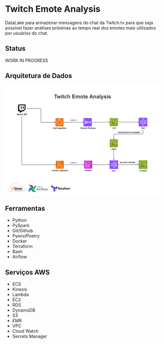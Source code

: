 # Twitch Emote Analysis

DataLake para armazenar mensagens do chat da Twitch.tv para que seja possível fazer análises próximas ao tempo real dos emotes mais utilizados por usuários do chat.

## Status

WORK IN PROGRESS

## Arquitetura de Dados

![architecture](./imgs/data-architecture.png)

## Ferramentas

- Python
- PySpark
- Git/Github
- Pyenv/Poetry
- Docker
- Terraform
- Bash
- Airflow

## Serviços AWS

- ECS
- Kinesis
- Lambda
- EC2
- RDS
- DynamoDB
- S3
- EMR
- VPC
- Cloud Watch
- Secrets Manager
